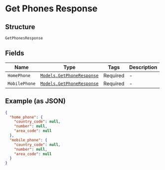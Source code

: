 
# Get Phones Response

## Structure

`GetPhonesResponse`

## Fields

| Name | Type | Tags | Description |
|  --- | --- | --- | --- |
| `HomePhone` | [`Models.GetPhoneResponse`](/doc/models/get-phone-response.md) | Required | - |
| `MobilePhone` | [`Models.GetPhoneResponse`](/doc/models/get-phone-response.md) | Required | - |

## Example (as JSON)

```json
{
  "home_phone": {
    "country_code": null,
    "number": null,
    "area_code": null
  },
  "mobile_phone": {
    "country_code": null,
    "number": null,
    "area_code": null
  }
}
```

